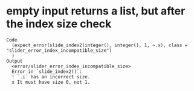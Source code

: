 # empty input returns a list, but after the index size check

    Code
      (expect_error(slide_index2(integer(), integer(), 1, ~.x), class = "slider_error_index_incompatible_size")
      )
    Output
      <error/slider_error_index_incompatible_size>
      Error in `slide_index2()`:
      ! `.i` has an incorrect size.
      x It must have size 0, not 1.

